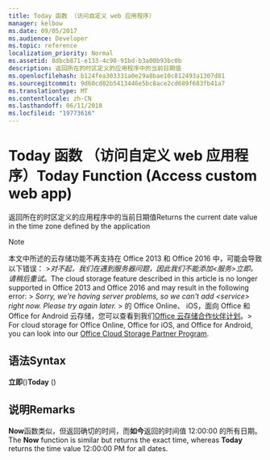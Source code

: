 ```yaml
---
title: Today 函数 （访问自定义 web 应用程序）
manager: kelbow
ms.date: 09/05/2017
ms.audience: Developer
ms.topic: reference
localization_priority: Normal
ms.assetid: 8dbcb871-e133-4c98-91bd-b3a00b93bc0b
description: 返回所在的时区定义的应用程序中的当前日期值
ms.openlocfilehash: b124fea303331a0e29a8bae10c812493a1307d81
ms.sourcegitcommit: 9d60cd82b5413446e5bc8ace2cd689f683fb41a7
ms.translationtype: MT
ms.contentlocale: zh-CN
ms.lasthandoff: 06/11/2018
ms.locfileid: "19773616"
---
```

# <a name="today-function-access-custom-web-app"></a><span data-ttu-id="0db0d-103">Today 函数 （访问自定义 web 应用程序）</span><span class="sxs-lookup"><span data-stu-id="0db0d-103">Today Function (Access custom web app)</span></span>

<span data-ttu-id="0db0d-104">返回所在的时区定义的应用程序中的当前日期值</span><span class="sxs-lookup"><span data-stu-id="0db0d-104">Returns the current date value in the time zone defined by the application</span></span>
  
> [!NOTE]
> <span data-ttu-id="0db0d-105">本文中所述的云存储功能不再支持在 Office 2013 和 Office 2016 中，可能会导致以下错误： >*对不起，我们在遇到服务器问题，因此我们不能添加\<服务\>立即。请稍后重试。*</span><span class="sxs-lookup"><span data-stu-id="0db0d-105">The cloud storage feature described in this article is no longer supported in Office 2013 and Office 2016 and may result in the following error: >  *Sorry, we're having server problems, so we can't add \<service\> right now. Please try again later.*</span></span> <span data-ttu-id="0db0d-106">> 的 Office Online、 iOS，面向 Office 和 Office for Android 云存储，您可以查看到我们[Office 云存储合作伙伴计划](https://dev.office.com/programs/officecloudstorage)。</span><span class="sxs-lookup"><span data-stu-id="0db0d-106">> For cloud storage for Office Online, Office for iOS, and Office for Android, you can look into our [Office Cloud Storage Partner Program](https://dev.office.com/programs/officecloudstorage).</span></span> 
  
## <a name="syntax"></a><span data-ttu-id="0db0d-107">语法</span><span class="sxs-lookup"><span data-stu-id="0db0d-107">Syntax</span></span>

 <span data-ttu-id="0db0d-108">**立即**()</span><span class="sxs-lookup"><span data-stu-id="0db0d-108">**Today** ()</span></span> 
  
## <a name="remarks"></a><span data-ttu-id="0db0d-109">说明</span><span class="sxs-lookup"><span data-stu-id="0db0d-109">Remarks</span></span>

<span data-ttu-id="0db0d-110">**Now**函数类似，但返回确切的时间，而**如今**返回的时间值 12:00:00 的所有日期。</span><span class="sxs-lookup"><span data-stu-id="0db0d-110">The **Now** function is similar but returns the exact time, whereas **Today** returns the time value 12:00:00 PM for all dates.</span></span> 
  

